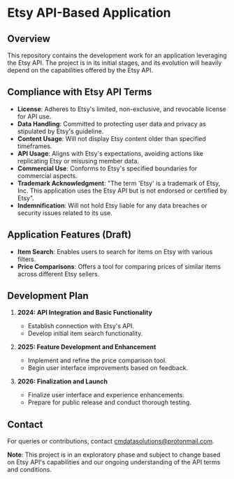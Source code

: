 # Etsy API-Based Application

## Overview
This repository contains the development work for an application leveraging the Etsy API. The project is in its initial stages, and its evolution will heavily depend on the capabilities offered by the Etsy API.

## Compliance with Etsy API Terms
- **License**: Adheres to Etsy's limited, non-exclusive, and revocable license for API use.
- **Data Handling**: Committed to protecting user data and privacy as stipulated by Etsy's guideline.
- **Content Usage**: Will not display Etsy content older than specified timeframes.
- **API Usage**: Aligns with Etsy's expectations, avoiding actions like replicating Etsy or misusing member data.
- **Commercial Use**: Conforms to Etsy's specified boundaries for commercial aspects.
- **Trademark Acknowledgment**: "The term 'Etsy' is a trademark of Etsy, Inc. This application uses the Etsy API but is not endorsed or certified by Etsy".
- **Indemnification**: Will not hold Etsy liable for any data breaches or security issues related to its use.

## Application Features (Draft)
- **Item Search**: Enables users to search for items on Etsy with various filters.
- **Price Comparisons**: Offers a tool for comparing prices of similar items across different Etsy sellers.

## Development Plan
1. **2024: API Integration and Basic Functionality**
   - Establish connection with Etsy's API.
   - Develop initial item search functionality.

2. **2025: Feature Development and Enhancement**
   - Implement and refine the price comparison tool.
   - Begin user interface improvements based on feedback.

3. **2026: Finalization and Launch**
   - Finalize user interface and experience enhancements.
   - Prepare for public release and conduct thorough testing.

## Contact
For queries or contributions, contact cmdatasolutions@protonmail.com.

**Note**: This project is in an exploratory phase and subject to change based on Etsy API's capabilities and our ongoing understanding of the API terms and conditions.
